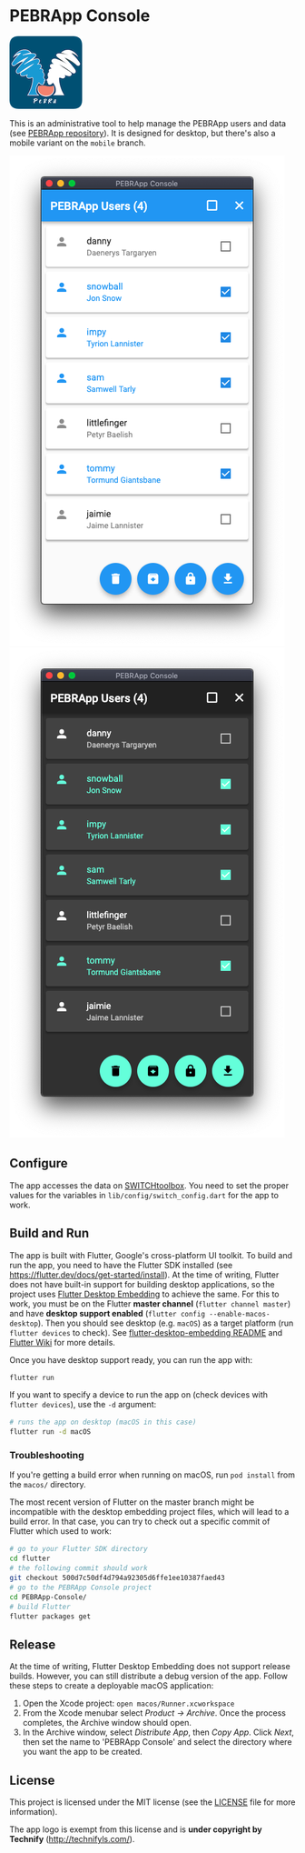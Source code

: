 # PEBRApp Console

![logo](logo.png)

This is an administrative tool to help manage the PEBRApp users and data (see [PEBRApp repository](https://github.com/chrisly-bear/PEBRApp)). It is designed for desktop, but there's also a mobile variant on the `mobile` branch.

![screenshot light](screenshot-light.png) ![screenshot dark](screenshot-dark.png)

## Configure

The app accesses the data on [SWITCHtoolbox](https://toolbox.switch.ch). You need to set the proper values for the variables in `lib/config/switch_config.dart` for the app to work.

## Build and Run

The app is built with Flutter, Google's cross-platform UI toolkit. To build and run the app, you need to have the Flutter SDK installed (see https://flutter.dev/docs/get-started/install). At the time of writing, Flutter does not have built-in support for building desktop applications, so the project uses [Flutter Desktop Embedding](https://github.com/google/flutter-desktop-embedding) to achieve the same. For this to work, you must be on the Flutter **master channel** (`flutter channel master`) and have **desktop support enabled** (`flutter config --enable-macos-desktop`). Then you should see desktop (e.g. `macOS`) as a target platform (run `flutter devices` to check). See [flutter-desktop-embedding README](https://github.com/google/flutter-desktop-embedding/blob/master/README.md) and [Flutter Wiki](https://github.com/flutter/flutter/wiki/Desktop-shells) for more details.

Once you have desktop support ready, you can run the app with:

```bash
flutter run
```

If you want to specify a device to run the app on (check devices with `flutter devices`), use the `-d` argument:

```bash
# runs the app on desktop (macOS in this case)
flutter run -d macOS
```

### Troubleshooting

If you're getting a build error when running on macOS, run `pod install` from the `macos/` directory.

The most recent version of Flutter on the master branch might be incompatible with the desktop embedding project files, which will lead to a build error. In that case, you can try to check out a specific commit of Flutter which used to work:

```bash
# go to your Flutter SDK directory
cd flutter
# the following commit should work
git checkout 500d7c50df4d794a92305d6ffe1ee10387faed43
# go to the PEBRApp Console project
cd PEBRApp-Console/
# build Flutter
flutter packages get
```

## Release

At the time of writing, Flutter Desktop Embedding does not support release builds. However, you can still distribute a debug version of the app. Follow these steps to create a deployable macOS application:

1. Open the Xcode project: `open macos/Runner.xcworkspace`
2. From the Xcode menubar select *Product → Archive*. Once the process completes, the Archive window should open.
3. In the Archive window, select *Distribute App*, then *Copy App*. Click *Next*, then set the name to 'PEBRApp Console' and select the directory where you want the app to be created.

## License

This project is licensed under the MIT license (see the [LICENSE](LICENSE) file for more information).

The app logo is exempt from this license and is **under copyright by Technify** (http://technifyls.com/).
